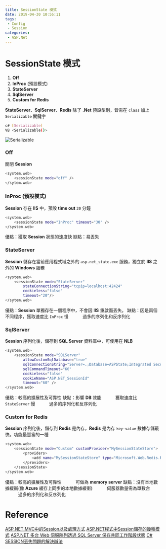 ```yaml
---
title: SessionState 模式
date: 2019-04-30 10:56:11
tags:
 - Config
 - Session
categories: 
 - ASP.Net
---
```

# SessionState 模式
1. **Off**
2. **InProc** (預設模式)
3. **StateServer**
4. **SqlServer**
5. **Custom for Redis**

**StateServer**、**SqlServer**、**Redis** 除了 **.Net** 預設型別，皆需在 `class` 加上 `Serializable` 關鍵字
~~~ bash
c# [Serializable]
VB <Serializable()>
~~~
![Serializable](1.png)

### Off
關閉 **Session**
~~~ bash
<system.web>
    <sessionState mode="off" />
</sytem.web>
~~~

### InProc (預設模式)
**Session** 存在 **IIS** 中，預設 **time out** `20` 分鐘
~~~ bash
<system.web>
    <sessionState mode="InProc" timeout="30" />
</system.web>
~~~
優點：獲取 **Session** 狀態的速度快
缺點：易丟失

### StateServer
**Session** 儲存在當前應用程式域之外的 `asp.net_state.exe` 服務，獨立於 **IIS** 之外的 **Windows** 服務
~~~ bash
<system.web>
    <sessionState mode="StateServer"
        stateConnectionString="tcpip=localhost:42424"
        cookieless="false"
        timeout="20"/>
</sytem.web>
~~~
優點：**Session** 單獨存在一個程序中，不會因 **IIS** 重啟而丟失。
缺點：因是兩個不同程序，獲取速度比 `InProc` 慢
&emsp;&emsp;&emsp;過多的序列化和反序列化

### SqlServer
**Session** 序列化後，儲存到 **SQL Server** 資料庫中，可使用在 **NLB**
~~~ bash
<system.web>
    <sessionState mode="SQLServer" 
        allowCustomSqlDatabase="true" 
        sqlConnectionString="Server=.;Database=ASPState;Integrated Security=true" 
        sqlCommandTimeout="60" 
        cookieless="false" 
        cookieName="ASP.NET_SessionId" 
        timeout="60" />
</system.web>
~~~
優點：較高的擴展性及可靠性
缺點：影響 **DB** 效能
&emsp;&emsp;&emsp;獲取速度比 `StateServer` 慢
&emsp;&emsp;&emsp;過多的序列化和反序列化

### Custom for Redis
**Session** 序列化後，儲存到 **Redis** 是內存，**Redis** 是內存 `key-value` 數據存儲最快。功能最豐富的一種
~~~ bash
<system.web>
    <sessionState mode="Custom" customProvider="MySessionStateStore">
        <providers>
            <add name="MySessionStateStore" type="Microsoft.Web.Redis.RedisSessionStateProvider" host="" accessKey="" ssl="false" />
        </providers>
    </sessionState>
</system.web>
~~~
優點：較高的擴展性及可靠性
&emsp;&emsp;&emsp;可做為 **memory server**
缺點：沒有本地數據緩衝(像 **Azure** 緩存上同步的本地數據緩衝)
&emsp;&emsp;&emsp;伺服器數量需為單數台
&emsp;&emsp;&emsp;過多的序列化和反序列化

# Reference
[ASP.NET MVC中的Session以及處理方式](https://www.itread01.com/p/603636.html)
[ASP.NET程式中Session儲存的幾種模式](https://www.itread01.com/content/1546942022.html)
[ASP.NET 多台 Web 伺服陣列透過 SQL Server 保存共同工作階段狀態](https://dotblogs.com.tw/wasichris/2017/03/14/184803)
[C# SESSION丟失問題的解決辦法](https://www.itread01.com/article/1491448567.html)